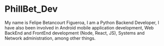 # PhillBet_Dev
My name is Felipe Betancourt Figueroa, I am a Python Backend Developer, I have also been involved in Android mobile application development, Web BackEnd and FrontEnd development (Node, React, JS), Systems and Network administration, among other things.
